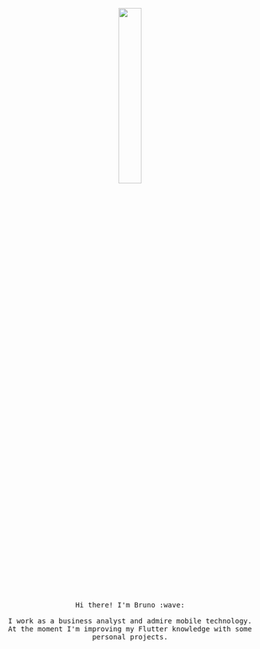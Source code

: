 
<p align="center">
  <img src="https://5efce21e120dc77e32455754.static-01.com/l/images/dc858e087ed3ae7beaa45f34ee36e98caaba5f31.gif" width="30%">
  <br><br>
  <samp>
    Hi there! I'm Bruno :wave:
    <br><br>
    I work as a business analyst and admire mobile technology. At the moment I'm improving my Flutter knowledge with some personal projects.
  </samp>
</p>
